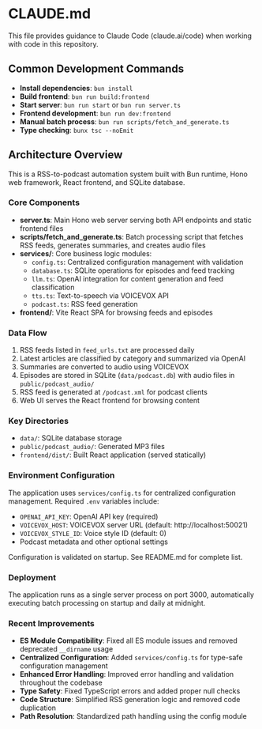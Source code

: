 # CLAUDE.md

This file provides guidance to Claude Code (claude.ai/code) when working with code in this repository.

## Common Development Commands

- **Install dependencies**: `bun install`
- **Build frontend**: `bun run build:frontend`
- **Start server**: `bun run start` or `bun run server.ts`
- **Frontend development**: `bun run dev:frontend`
- **Manual batch process**: `bun run scripts/fetch_and_generate.ts`
- **Type checking**: `bunx tsc --noEmit`

## Architecture Overview

This is a RSS-to-podcast automation system built with Bun runtime, Hono web framework, React frontend, and SQLite database.

### Core Components

- **server.ts**: Main Hono web server serving both API endpoints and static frontend files
- **scripts/fetch_and_generate.ts**: Batch processing script that fetches RSS feeds, generates summaries, and creates audio files
- **services/**: Core business logic modules:
  - `config.ts`: Centralized configuration management with validation
  - `database.ts`: SQLite operations for episodes and feed tracking
  - `llm.ts`: OpenAI integration for content generation and feed classification
  - `tts.ts`: Text-to-speech via VOICEVOX API
  - `podcast.ts`: RSS feed generation
- **frontend/**: Vite React SPA for browsing feeds and episodes

### Data Flow

1. RSS feeds listed in `feed_urls.txt` are processed daily
2. Latest articles are classified by category and summarized via OpenAI
3. Summaries are converted to audio using VOICEVOX
4. Episodes are stored in SQLite (`data/podcast.db`) with audio files in `public/podcast_audio/`
5. RSS feed is generated at `/podcast.xml` for podcast clients
6. Web UI serves the React frontend for browsing content

### Key Directories

- `data/`: SQLite database storage
- `public/podcast_audio/`: Generated MP3 files
- `frontend/dist/`: Built React application (served statically)

### Environment Configuration

The application uses `services/config.ts` for centralized configuration management. Required `.env` variables include:
- `OPENAI_API_KEY`: OpenAI API key (required)
- `VOICEVOX_HOST`: VOICEVOX server URL (default: http://localhost:50021)
- `VOICEVOX_STYLE_ID`: Voice style ID (default: 0)
- Podcast metadata and other optional settings

Configuration is validated on startup. See README.md for complete list.

### Deployment

The application runs as a single server process on port 3000, automatically executing batch processing on startup and daily at midnight.

### Recent Improvements

- **ES Module Compatibility**: Fixed all ES module issues and removed deprecated `__dirname` usage
- **Centralized Configuration**: Added `services/config.ts` for type-safe configuration management
- **Enhanced Error Handling**: Improved error handling and validation throughout the codebase
- **Type Safety**: Fixed TypeScript errors and added proper null checks
- **Code Structure**: Simplified RSS generation logic and removed code duplication
- **Path Resolution**: Standardized path handling using the config module
